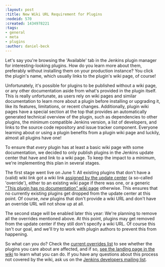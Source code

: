```yaml
---
:layout: post
:title: New Wiki URL Requirement for Plugins
:nodeid: 570
:created: 1434978221
:tags:
- general
- meta
- plugins
:author: daniel-beck
---
```

Let's say you're browsing the 'Available' tab in the Jenkins plugin manager for interesting-looking plugins. How do you learn more about them, preferably without installing them on your production instance? You click the plugin's name, which usually links to the plugin's wiki page, of course!

Unfortunately, it's possible for plugins to be published without a wiki page, or any other documentation aside from what's provided in the plugin itself. This is really unfortunate, as users rely on wiki pages and similar documentation to learn more about a plugin before installing or upgrading it, like its features, limitations, or recent changes. Additionally, plugin wiki pages have a special section at the top that provides an automatically generated technical overview of the plugin, such as dependencies to other plugins, the minimum compatible Jenkins version, a list of developers, and links to the source code repository and issue tracker component. Everyone learning about or using a plugin benefits from a plugin wiki page and luckily, almost all plugins have one!

To ensure that *every* plugin has at least a basic wiki page with some documentation, we decided to only publish plugins in the Jenkins update center that have and link to a wiki page. To keep the impact to a minimum, we're implementing this plan in several stages.

The first stage went live on June 1: All existing plugins that don't have a (valid) wiki link got a wiki link [assigned by the update center](https://github.com/jenkinsci/backend-update-center2/blob/master/src/main/resources/wiki-overrides.properties) (a so-called 'override'), either to an existing wiki page if there was one, or a generic ["This plugin has no documentation" wiki page](https://wiki.jenkins.io/display/JENKINS/Plugin+Documentation+Missing) otherwise. This ensures that no currently existing plugins get dropped from the update center at this point. Of course, _new_ plugins that don't provide a wiki URL and don't have an override URL will not show up at all.

The second stage will be enabled later this year: We're planning to remove all the overrides mentioned above. At this point, plugins may get removed from the update center if they still don't specify a wiki URL. Of course this isn't our goal, and we'll try to work with plugin authors to prevent this from happening.

So what can you do? Check the [current overrides list](https://github.com/jenkinsci/backend-update-center2/blob/master/src/main/resources/wiki-overrides.properties) to see whether the plugins you care about are affected, and if so, [see the landing page in the wiki](https://wiki.jenkins.io/display/JENKINS/Plugin+Documentation+Missing#PluginDocumentationMissing-HowcanIhelp%3F) to learn what you can do. If you have any questions about this process not covered by the wiki, ask us on the [Jenkins developers mailing list](https://groups.google.com/forum/#!forum/jenkinsci-dev).
